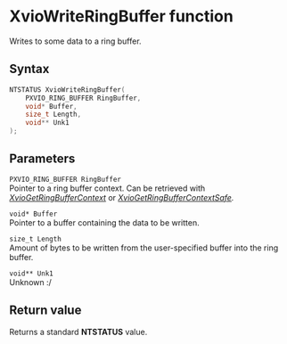 # XvioWriteRingBuffer function
Writes to some data to a ring buffer.

## Syntax
```cpp title='C++'
NTSTATUS XvioWriteRingBuffer(
    PXVIO_RING_BUFFER RingBuffer,
    void* Buffer,
    size_t Length,
    void** Unk1
);
```

## Parameters
`PXVIO_RING_BUFFER RingBuffer`  
Pointer to a ring buffer context. Can be retrieved with *[XvioGetRingBufferContext](./xvio-get-ring-buffer-context.md)* or *[XvioGetRingBufferContextSafe](./xvio-get-ring-buffer-context-safe.md).*

`void* Buffer`  
Pointer to a buffer containing the data to be written.

`size_t Length`  
Amount of bytes to be written from the user-specified buffer into the ring buffer.  

`void** Unk1`  
Unknown :/ 

## Return value
Returns a standard **NTSTATUS** value.